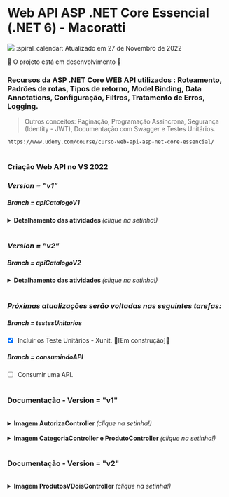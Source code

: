 # Web API ASP .NET Core Essencial (.NET 6) - Macoratti 
<img src="https://img.shields.io/static/v1?label=MACORATTI&message=UDEMY&color=7159c1&style=for-the-badge"/>
:spiral_calendar: Atualizado em 27 de Novembro de 2022

:construction: O projeto está em desenvolvimento :construction:

### Recursos da ASP .NET Core WEB API utilizados : Roteamento, Padrões de rotas, Tipos de retorno, Model Binding, Data Annotations, Configuração, Filtros, Tratamento de Erros, Logging.

> Outros conceitos: Paginação, Programação Assíncrona, Segurança (Identity - JWT), Documentação com Swagger e Testes Unitários.
 
```bash
https://www.udemy.com/course/curso-web-api-asp-net-core-essencial/
```
#
### Criação Web API no VS 2022

### *Version = "v1"*
##### Branch = apiCatalogoV1
<details>
  <summary> <b> Detalhamento das atividades </b> <i>(clique na setinha!)</i> </summary><br>
  
1.	Criar projeto no VS 2022 Community – ApiCatalogo.
2.	Criar o projeto com opção para habilitar a Open API e usar Controllers.
3.	Criar o modelo de entidades – Produto e Categoria.
4.	Configurar o projeto para usar o EF Core e incluir referências ao EF Core.
5.	Definir o banco de dados usado – MySql e MySQL Workbench.
6.	Definir a classe de contexto do EF Core – AppDbContext
7.	Definir o mapeamento de entidades para as tabelas – DbSet<T>
8.	Registrar o contexto como um serviço – Program
9.	Definir a string de conexão no arquivo appsettings.json
10.	Definir o provedor do banco de dados (Pomelo) e obter a string de conexão.
11.	Aplicar o Migrations e criar o banco de dados e as tabelas.
12.	Criar os controladores : ProdutosController e CategoriaController.
13.	Definir os endpoints ou métodos Actions para realizar as operações CRUD.
14. Utilizar o AutoMapper e criar os DTOs das entidades – ProdutoDTO e CategoriaDTO.
15. Definir os Data Annotations nos atributos dos DTOS criados. 
16. Introduzir o Padrão Repository.
17. Introduzir o Padão UnitOfWork.   
18. Paginação - Get/categorias e Get/produtos.
19. Criação dos Filters - LogginsFilter.
20. Tratamentos de Erros.
20. Criação e Customização dos Loggings.
21. Registro dos Loggings em .txt
22. Programação Assíncrona - Repositório, Paginação e Controladores.
23. Segurança - Autenticação e Autorização - Identity/JWT.
24. Registro, Login e Token - AutorizaController.
25. Configuração do Swagger para utilizar o token JWT.
26. Implementação CORS.  
</details>

<br>

### *Version = "v2"*
##### Branch = apiCatalogoV2 

<details>
  <summary> <b> Detalhamento das atividades </b> <i>(clique na setinha!)</i> </summary><br>

1.	Criar o Versionamento da API.
2. Criar e Utilizar o Versionamento do Swagger.

:warning: *Esse versionamento foi criado de uma maneira diferente do apresentado no curso.* :warning:

<b>Links utilizados: </b> 
```bash
https://renatogroffe.medium.com/net-5-asp-net-core-swagger-descomplicando-o-versionamento-de-apis-rest-b3641c34203f
```
```bash
https://blog.christian-schou.dk/how-to-use-api-versioning-in-net-core-web-api/
```
</details>
<br>

### *Próximas atualizações serão voltadas nas seguintes tarefas:* 

##### Branch = testesUnitarios

- [x] Incluir os Teste Unitários - Xunit. :construction:[Em construção]:construction:

##### Branch = consumindoAPI

- [ ] Consumir uma API.

#
### Documentação - Version = "v1"
<br>
<details>
  <summary> <b> Imagem AutorizaController </b> <i>(clique na setinha!)</i> </summary><br>
  
![image](https://user-images.githubusercontent.com/13735095/199120458-a3f81294-0be6-4680-9c80-827e3d5a4296.png)
</details>

<br>
<details>
  <summary> <b> Imagem CategoriaController e ProdutoController </b> <i>(clique na setinha!)</i> </summary><br>

![image](https://user-images.githubusercontent.com/13735095/199120534-76a3d776-3cce-4a8e-a1e1-4e0433171572.png)
</details>

#
### Documentação - Version = "v2"
<br>
<details>
  <summary> <b> Imagem ProdutosVDoisController </b> <i>(clique na setinha!)</i> </summary><br>
  
![image](https://user-images.githubusercontent.com/13735095/199120719-b0637f04-459c-4b19-88ff-eb241e3d4353.png)
</details>

